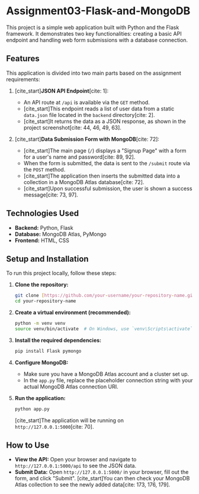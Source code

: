 # Assignment03-Flask-and-MongoDB


This project is a simple web application built with Python and the Flask framework. It demonstrates two key functionalities: creating a basic API endpoint and handling web form submissions with a database connection.

## Features

This application is divided into two main parts based on the assignment requirements:

1.  [cite_start]**JSON API Endpoint**[cite: 1]:
    * An API route at `/api` is available via the `GET` method.
    * [cite_start]This endpoint reads a list of user data from a static `data.json` file located in the `backend` directory[cite: 2].
    * [cite_start]It returns the data as a JSON response, as shown in the project screenshot[cite: 44, 46, 49, 63].

2.  [cite_start]**Data Submission Form with MongoDB**[cite: 72]:
    * [cite_start]The main page (`/`) displays a "Signup Page" with a form for a user's name and password[cite: 89, 92].
    * When the form is submitted, the data is sent to the `/submit` route via the `POST` method.
    * [cite_start]The application then inserts the submitted data into a collection in a MongoDB Atlas database[cite: 72].
    * [cite_start]Upon successful submission, the user is shown a success message[cite: 73, 97].

## Technologies Used

* **Backend:** Python, Flask
* **Database:** MongoDB Atlas, PyMongo
* **Frontend:** HTML, CSS

## Setup and Installation

To run this project locally, follow these steps:

1.  **Clone the repository:**
    ```bash
    git clone [https://github.com/your-username/your-repository-name.git](https://github.com/your-username/your-repository-name.git)
    cd your-repository-name
    ```

2.  **Create a virtual environment (recommended):**
    ```bash
    python -m venv venv
    source venv/bin/activate  # On Windows, use `venv\Scripts\activate`
    ```

3.  **Install the required dependencies:**
    ```bash
    pip install Flask pymongo
    ```

4.  **Configure MongoDB:**
    * Make sure you have a MongoDB Atlas account and a cluster set up.
    * In the `app.py` file, replace the placeholder connection string with your actual MongoDB Atlas connection URI.

5.  **Run the application:**
    ```bash
    python app.py
    ```
    [cite_start]The application will be running on `http://127.0.0.1:5000`[cite: 70].

## How to Use

* **View the API:** Open your browser and navigate to `http://127.0.0.1:5000/api` to see the JSON data.
* **Submit Data:** Open `http://127.0.0.1:5000/` in your browser, fill out the form, and click "Submit". [cite_start]You can then check your MongoDB Atlas collection to see the newly added data[cite: 173, 176, 179].
